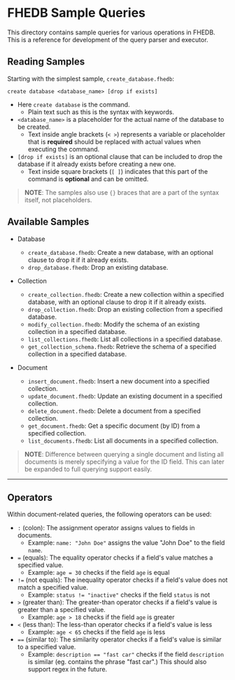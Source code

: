 # FHEDB Sample Queries

This directory contains sample queries for various operations in FHEDB.
This is a reference for development of the query parser and executor.

## Reading Samples

Starting with the simplest sample, `create_database.fhedb`:

```plaintext
create database <database_name> [drop if exists]
```

- Here `create database` is the command.
    - Plain text such as this is the syntax with keywords.
- `<database_name>` is a placeholder for the actual name of the database to be created.
    - Text inside angle brackets (`< >`) represents a variable or placeholder that is **required** should be replaced with actual values when executing the command.
- `[drop if exists]` is an optional clause that can be included to drop the database if it already exists before creating a new one.
    - Text inside square brackets (`[ ]`) indicates that this part of the command is **optional** and can be omitted.

> **NOTE**: The samples also use `{}` braces that are a part of the syntax itself, not placeholders.

## Available Samples

- Database
    - `create_database.fhedb`: Create a new database, with an optional clause to drop it if it already exists.
    - `drop_database.fhedb`: Drop an existing database.

- Collection
    - `create_collection.fhedb`: Create a new collection within a specified database, with an optional clause to drop it if it already exists.
    - `drop_collection.fhedb`: Drop an existing collection from a specified database.
    - `modify_collection.fhedb`: Modify the schema of an existing collection in a specified database.
    - `list_collections.fhedb`: List all collections in a specified database.
    - `get_collection_schema.fhedb`: Retrieve the schema of a specified collection in a specified database.

- Document
    - `insert_document.fhedb`: Insert a new document into a specified collection.
    - `update_document.fhedb`: Update an existing document in a specified collection.
    - `delete_document.fhedb`: Delete a document from a specified collection.
    - `get_document.fhedb`: Get a specific document (by ID) from a specified collection.
    - `list_documents.fhedb`: List all documents in a specified collection.

> **NOTE**: Difference between querying a single document and listing all documents is merely specifying a value for the ID field.
> This can later be expanded to full querying support easily.

---

## Operators

Within document-related queries, the following operators can be used:
- `:` (colon): The assignment operator assigns values to fields in documents.
  - Example: `name: "John Doe"` assigns the value "John Doe" to the field `name`.
- `=` (equals): The equality operator checks if a field's value matches a specified value.
  - Example: `age = 30` checks if the field `age` is equal
- `!=` (not equals): The inequality operator checks if a field's value does not match a specified value.
    - Example: `status != "inactive"` checks if the field `status` is not
- `>` (greater than): The greater-than operator checks if a field's value is greater than a specified value.
    - Example: `age > 18` checks if the field `age` is greater
- `<` (less than): The less-than operator checks if a field's value is less
    - Example: `age < 65` checks if the field `age` is less
- `==` (similar to): The similarity operator checks if a field's value is similar to a specified value.
    - Example: `description == "fast car"` checks if the field `description` is similar (eg. contains the phrase "fast car".) This should also support regex in the future.
